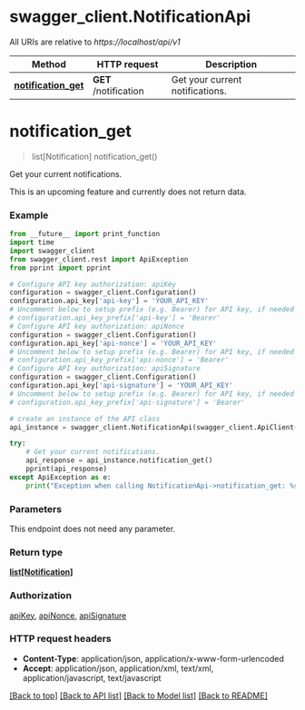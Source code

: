 # swagger_client.NotificationApi

All URIs are relative to *https://localhost/api/v1*

Method | HTTP request | Description
------------- | ------------- | -------------
[**notification_get**](NotificationApi.md#notification_get) | **GET** /notification | Get your current notifications.


# **notification_get**
> list[Notification] notification_get()

Get your current notifications.

This is an upcoming feature and currently does not return data.

### Example
```python
from __future__ import print_function
import time
import swagger_client
from swagger_client.rest import ApiException
from pprint import pprint

# Configure API key authorization: apiKey
configuration = swagger_client.Configuration()
configuration.api_key['api-key'] = 'YOUR_API_KEY'
# Uncomment below to setup prefix (e.g. Bearer) for API key, if needed
# configuration.api_key_prefix['api-key'] = 'Bearer'
# Configure API key authorization: apiNonce
configuration = swagger_client.Configuration()
configuration.api_key['api-nonce'] = 'YOUR_API_KEY'
# Uncomment below to setup prefix (e.g. Bearer) for API key, if needed
# configuration.api_key_prefix['api-nonce'] = 'Bearer'
# Configure API key authorization: apiSignature
configuration = swagger_client.Configuration()
configuration.api_key['api-signature'] = 'YOUR_API_KEY'
# Uncomment below to setup prefix (e.g. Bearer) for API key, if needed
# configuration.api_key_prefix['api-signature'] = 'Bearer'

# create an instance of the API class
api_instance = swagger_client.NotificationApi(swagger_client.ApiClient(configuration))

try:
    # Get your current notifications.
    api_response = api_instance.notification_get()
    pprint(api_response)
except ApiException as e:
    print("Exception when calling NotificationApi->notification_get: %s\n" % e)
```

### Parameters
This endpoint does not need any parameter.

### Return type

[**list[Notification]**](Notification.md)

### Authorization

[apiKey](../README.md#apiKey), [apiNonce](../README.md#apiNonce), [apiSignature](../README.md#apiSignature)

### HTTP request headers

 - **Content-Type**: application/json, application/x-www-form-urlencoded
 - **Accept**: application/json, application/xml, text/xml, application/javascript, text/javascript

[[Back to top]](#) [[Back to API list]](../README.md#documentation-for-api-endpoints) [[Back to Model list]](../README.md#documentation-for-models) [[Back to README]](../README.md)


